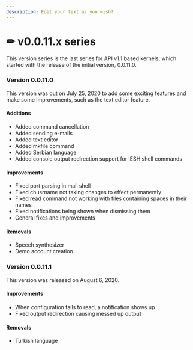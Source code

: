 ```yaml
---
description: Edit your text as you wish!
---
```


# ✏ v0.0.11.x series

This version series is the last series for API v1.1 based kernels, which started with the release of the initial version, 0.0.11.0.

### Version 0.0.11.0

This version was out on July 25, 2020 to add some exciting features and make some improvements, such as the text editor feature.

#### Additions

* Added command cancellation
* Added sending e-mails
* Added text editor
* Added mkfile command
* Added Serbian language
* Added console output redirection support for IESH shell commands

#### Improvements

* Fixed port parsing in mail shell
* Fixed chusrname not taking changes to effect permanently
* Fixed read command not working with files containing spaces in their names
* Fixed notifications being shown when dismissing them
* General fixes and improvements

#### Removals

* Speech synthesizer
* Demo account creation

### Version 0.0.11.1

This version was released on August 6, 2020.

#### Improvements

* When configuration fails to read, a notification shows up
* Fixed output redirection causing messed up output

#### Removals

* Turkish language
